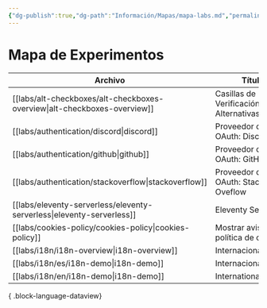 ```yaml
---
{"dg-publish":true,"dg-path":"Información/Mapas/mapa-labs.md","permalink":"/informacion/mapas/mapa-labs/","title":"Mapa de Experimentos","tags":["mapa"],"noteIcon":"\"0\"","created":"2024-04-04T17:35:14.900-06:00","updated":"2024-04-04T18:12:59.508-06:00"}
---
```


# Mapa de Experimentos

| Archivo                                                                     | Título                                | Descripción |
| --------------------------------------------------------------------------- | ------------------------------------- | ----------- |
| [[labs/alt-checkboxes/alt-checkboxes-overview\|alt-checkboxes-overview]] | Casillas de Verificación Alternativas | \-          |
| [[labs/authentication/discord\|discord]]                                 | Proveedor de OAuth: Discord           |             |
| [[labs/authentication/github\|github]]                                   | Proveedor de OAuth: GitHub            |             |
| [[labs/authentication/stackoverflow\|stackoverflow]]                     | Proveedor de OAuth: Stack Oveflow     |             |
| [[labs/eleventy-serverless/eleventy-serverless\|eleventy-serverless]]    | Eleventy Serverless                   |             |
| [[labs/cookies-policy/cookies-policy\|cookies-policy]]                   | Mostrar aviso de política de cookies  |             |
| [[labs/i18n/i18n-overview\|i18n-overview]]                               | Internacionalización                  | \-          |
| [[labs/i18n/es/i18n-demo\|i18n-demo]]                                    | Internacionalización                  | \-          |
| [[labs/i18n/en/i18n-demo\|i18n-demo]]                                    | Internationalization                  | \-          |

{ .block-language-dataview}
